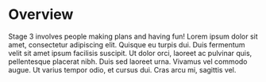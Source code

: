 # Overview

Stage 3 involves people making plans and having fun! Lorem ipsum dolor sit amet, consectetur adipiscing elit. Quisque eu turpis dui. Duis fermentum velit sit amet ipsum facilisis suscipit. Ut dolor orci, laoreet ac pulvinar quis, pellentesque placerat nibh. Duis sed laoreet urna. Vivamus vel commodo augue. Ut varius tempor odio, et cursus dui. Cras arcu mi, sagittis vel.
